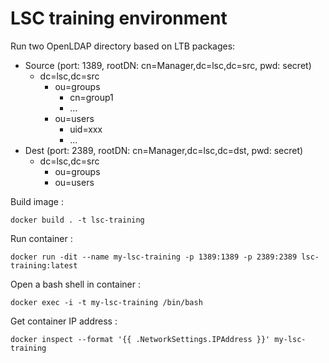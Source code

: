 # LSC training environment

Run two OpenLDAP directory based on LTB packages:

* Source (port: 1389, rootDN: cn=Manager,dc=lsc,dc=src, pwd: secret)
   * dc=lsc,dc=src
      * ou=groups
         * cn=group1
         * ...
      * ou=users
         * uid=xxx
         * ...
* Dest (port: 2389, rootDN: cn=Manager,dc=lsc,dc=dst, pwd: secret)
   * dc=lsc,dc=src
      * ou=groups
      * ou=users

Build image :

```
docker build . -t lsc-training
````

Run container :

```
docker run -dit --name my-lsc-training -p 1389:1389 -p 2389:2389 lsc-training:latest
```

Open a bash shell in container :

```
docker exec -i -t my-lsc-training /bin/bash
```

Get container IP address :

```
docker inspect --format '{{ .NetworkSettings.IPAddress }}' my-lsc-training
```
